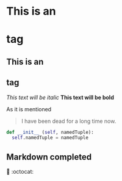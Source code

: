 # This is an <h1> tag
## This is an <h2> tag
  
  
*This text will be italic*
**This text will be bold**
 
As it is mentioned 
> I have been dead
> for a long time now.
  
```python
def __init__ (self, namedTuple):
  self.namedTuple = namedTuple
```

  
## Markdown completed

:rocket: :octocat:
